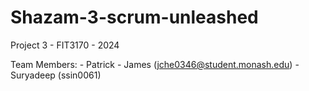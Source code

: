 # Shazam-3-scrum-unleashed
Project 3 - FIT3170 - 2024

Team Members:
    - Patrick
    - James (jche0346@student.monash.edu)
    - Suryadeep (ssin0061)